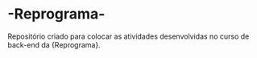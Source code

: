 # -Reprograma-
Repositório criado para colocar as atividades desenvolvidas no curso de back-end da {Reprograma}.
